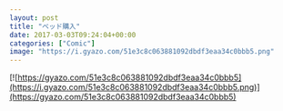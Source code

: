 ```yaml
---
layout: post
title: "ベッド購入"
date: 2017-03-03T09:24:04+00:00
categories: ["Comic"]
image: "https://i.gyazo.com/51e3c8c063881092dbdf3eaa34c0bbb5.png"
---
```


[![https://gyazo.com/51e3c8c063881092dbdf3eaa34c0bbb5](https://i.gyazo.com/51e3c8c063881092dbdf3eaa34c0bbb5.png)](https://gyazo.com/51e3c8c063881092dbdf3eaa34c0bbb5)
